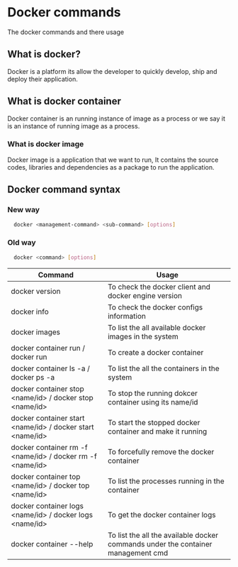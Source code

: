# Docker commands

The docker commands and there usage

## What is docker?
Docker is a platform its allow the developer to quickly develop, ship and deploy their application.

## What is docker container
Docker container is an running instance of image as a process or we say it is an instance of running image as a process.

### What is docker image
Docker image is a application that we want to run, It contains the source codes, libraries and dependencies as a package to run the application.


## Docker command syntax

### New way
```bash
  docker <management-command> <sub-command> [options]
```
### Old way
```bash
  docker <command> [options]
```


| Command                                                                     | Usage                                                                            |
|-----------------------------------------------------------------------------|----------------------------------------------------------------------------------|
| docker version                                                              | To check the docker client and docker engine version                             |
| docker info                                                                 | To check the docker configs information                                          |
| docker images                                                               | To list the all available docker images in the system                            |
| docker container run / docker run                                           | To create a docker container                                                     |
| docker container ls -a / docker ps -a                                       | To list the all the containers in the system                                     |
| docker container stop <name/id> / docker stop <name/id>                     | To stop the running dokcer container using its name/id                           |
| docker container start <name/id> / docker start <name/id>                   | To start the stopped docker container and make it running                        |
| docker container rm -f <name/id> / docker rm -f <name/id>                   | To forcefully remove the docker container
| docker container top <name/id> / docker top <name/id>                       | To list the processes running in the container                                   |
| docker container logs <name/id> / docker logs <name/id>                     | To get the docker container logs                                                 |
| docker container --help                                                     | To list the all the available docker commands under the container management cmd |
